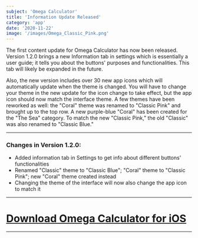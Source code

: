 ```yaml
---
subject: 'Omega Calculator'
title: 'Information Update Released'
category: 'app'
date: '2020-11-22'
image: '/images/Omega_Classic_Pink.png'
---
```


The first content update for Omega Calculator has now been released. Version 1.2.0 brings a new Information tab in settings which is essentially a user guide; it tells you about the buttons' purposes and functionalities. This tab will likely be expanded in the future.

Also, the new version includes over 30 new app icons which will automatically update when the theme is changed. You will have to change your theme in the new update for the icon change to take effect, but the app icon should now match the interface theme. A few themes have been reworked as well: the "Coral" theme was renamed to "Classic Pink" and brought up to the top row. A new purple-blue "Coral" has been created for the "The Sea" category. To match the new "Classic Pink," the old "Classic" was also renamed to "Classic Blue."

---

### Changes in Version 1.2.0:

* Added information tab in Settings to get info about different buttons' functionalities
* Renamed "Classic" theme to "Classic Blue"; "Coral" theme to "Classic Pink"; new "Coral" theme created instead
* Changing the theme of the interface will now also change the app icon to match it

---

# [Download Omega Calculator for iOS](https://apps.apple.com/is/app/omega-calculator/id1528068503)

---
